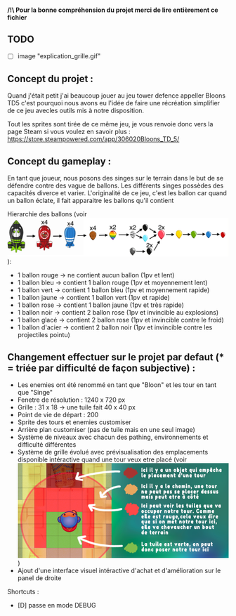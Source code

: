 #### /!\ Pour la bonne compréhension du projet merci de lire entièrement ce fichier

## TODO

-   [ ] image "explication_grille.gif"

## Concept du projet :

Quand j'était petit j'ai beaucoup jouer au jeu tower defence appeller Bloons TD5 c'est pourquoi nous avons eu l'idée de faire une récréation simplifier de ce jeu avecles outils mis à notre disposition.

Tout les sprites sont tirée de ce même jeu, je vous renvoie donc vers la page Steam si vous voulez en savoir plus : https://store.steampowered.com/app/306020Bloons_TD_5/

## Concept du gameplay :

En tant que joueur, nous posons des singes sur le terrain dans le but de se défendre contre des vague de ballons. Les différents singes possèdes des capacités diverce et varier. L'originalité de ce jeu, c'est les ballon car quand un ballon éclate, il fait apparaitre les ballons qu'il contient

Hierarchie des ballons (voir ![Image d'explication des ballons](/explication_ballon.png) ):

-   1 ballon rouge -> ne contient aucun ballon (1pv et lent)
-   1 ballon bleu -> contient 1 ballon rouge (1pv et moyennement lent)
-   1 ballon vert -> contient 1 ballon bleu (1pv et moyennement rapide)
-   1 ballon jaune -> contient 1 ballon vert (1pv et rapide)
-   1 ballon rose -> contient 1 ballon jaune (1pv et très rapide)
-   1 ballon noir -> contient 2 ballon rose (1pv et invincible au explosions)
-   1 ballon glacé -> contient 2 ballon rose (1pv et invincible contre le froid)
-   1 ballon d'acier -> contient 2 ballon noir (1pv et invincible contre les projectiles pointu)

## Changement effectuer sur le projet par defaut (\* = triée par difficulté de façon subjective) :

-   Les enemies ont été renommé en tant que "Bloon" et les tour en tant que "Singe"
-   Fenetre de résolution : 1240 x 720 px
-   Grille : 31 x 18 -> une tuile fait 40 x 40 px
-   Point de vie de départ : 200
-   Sprite des tours et enemies customiser
-   Arrière plan customiser (pas de tuile mais en une seul image)
-   Système de niveaux avec chacun des pathing, environnements et difficulté différentes
-   Système de grille évolué avec prévisualisation des emplacements disponible intéractive quand une tour veux etre placé (voir ![Image d'explication grille](/explication_grille.png))
-   Ajout d'une interface visuel intéractive d'achat et d'amélioration sur le panel de droite

Shortcuts :

-   [D] passe en mode DEBUG
